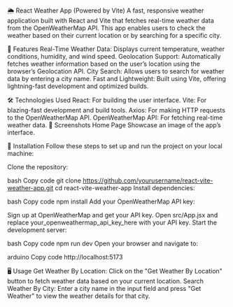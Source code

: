 🌦️ React Weather App (Powered by Vite)
A fast, responsive weather application built with React and Vite that fetches real-time weather data from the OpenWeatherMap API. This app enables users to check the weather based on their current location or by searching for a specific city.

🚀 Features
Real-Time Weather Data: Displays current temperature, weather conditions, humidity, and wind speed.
Geolocation Support: Automatically fetches weather information based on the user’s location using the browser’s Geolocation API.
City Search: Allows users to search for weather data by entering a city name.
Fast and Lightweight: Built using Vite, offering lightning-fast development and optimized builds.

🛠️ Technologies Used
React: For building the user interface.
Vite: For blazing-fast development and build tools.
Axios: For making HTTP requests to the OpenWeatherMap API.
OpenWeatherMap API: For fetching real-time weather data.
📸 Screenshots
Home Page
Showcase an image of the app’s interface.

🔧 Installation
Follow these steps to set up and run the project on your local machine:

Clone the repository:

bash
Copy code
git clone https://github.com/yourusername/react-vite-weather-app.git
cd react-vite-weather-app
Install dependencies:

bash
Copy code
npm install
Add your OpenWeatherMap API key:

Sign up at OpenWeatherMap and get your API key.
Open src/App.jsx and replace your_openweathermap_api_key_here with your API key.
Start the development server:

bash
Copy code
npm run dev
Open your browser and navigate to:

arduino
Copy code
http://localhost:5173

🖥️ Usage
Get Weather By Location:
Click on the "Get Weather By Location" button to fetch weather data based on your current location.
Search Weather By City:
Enter a city name in the input field and press "Get Weather" to view the weather details for that city.
